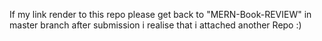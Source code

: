    If my link render to this repo please get back to "MERN-Book-REVIEW"  in master branch after submission i realise that i attached another Repo :) 
